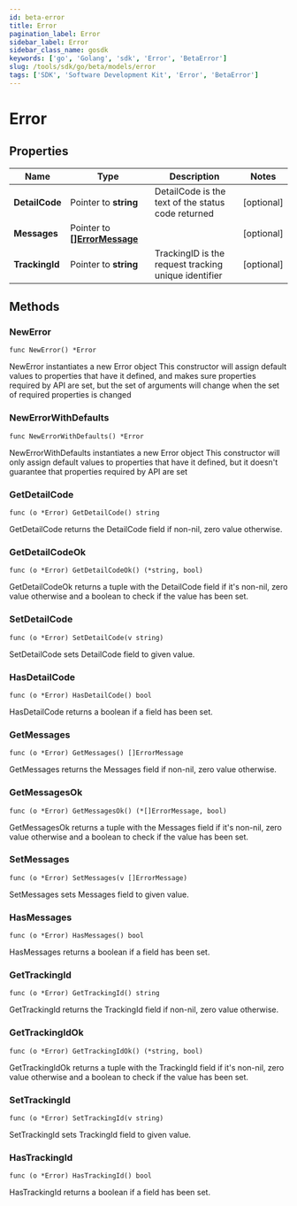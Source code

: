 ```yaml
---
id: beta-error
title: Error
pagination_label: Error
sidebar_label: Error
sidebar_class_name: gosdk
keywords: ['go', 'Golang', 'sdk', 'Error', 'BetaError']
slug: /tools/sdk/go/beta/models/error
tags: ['SDK', 'Software Development Kit', 'Error', 'BetaError']
---
```


# Error

## Properties

| Name | Type | Description | Notes |
| --- | --- | --- | --- |
| **DetailCode** | Pointer to **string** | DetailCode is the text of the status code returned | [optional] |
| **Messages** | Pointer to [**[]ErrorMessage**](error-message) |  | [optional] |
| **TrackingId** | Pointer to **string** | TrackingID is the request tracking unique identifier | [optional] |

## Methods

### NewError

`func NewError() *Error`

NewError instantiates a new Error object This constructor will assign default values to properties that have it defined, and makes sure properties required by API are set, but the set of arguments will change when the set of required properties is changed

### NewErrorWithDefaults

`func NewErrorWithDefaults() *Error`

NewErrorWithDefaults instantiates a new Error object This constructor will only assign default values to properties that have it defined, but it doesn't guarantee that properties required by API are set

### GetDetailCode

`func (o *Error) GetDetailCode() string`

GetDetailCode returns the DetailCode field if non-nil, zero value otherwise.

### GetDetailCodeOk

`func (o *Error) GetDetailCodeOk() (*string, bool)`

GetDetailCodeOk returns a tuple with the DetailCode field if it's non-nil, zero value otherwise and a boolean to check if the value has been set.

### SetDetailCode

`func (o *Error) SetDetailCode(v string)`

SetDetailCode sets DetailCode field to given value.

### HasDetailCode

`func (o *Error) HasDetailCode() bool`

HasDetailCode returns a boolean if a field has been set.

### GetMessages

`func (o *Error) GetMessages() []ErrorMessage`

GetMessages returns the Messages field if non-nil, zero value otherwise.

### GetMessagesOk

`func (o *Error) GetMessagesOk() (*[]ErrorMessage, bool)`

GetMessagesOk returns a tuple with the Messages field if it's non-nil, zero value otherwise and a boolean to check if the value has been set.

### SetMessages

`func (o *Error) SetMessages(v []ErrorMessage)`

SetMessages sets Messages field to given value.

### HasMessages

`func (o *Error) HasMessages() bool`

HasMessages returns a boolean if a field has been set.

### GetTrackingId

`func (o *Error) GetTrackingId() string`

GetTrackingId returns the TrackingId field if non-nil, zero value otherwise.

### GetTrackingIdOk

`func (o *Error) GetTrackingIdOk() (*string, bool)`

GetTrackingIdOk returns a tuple with the TrackingId field if it's non-nil, zero value otherwise and a boolean to check if the value has been set.

### SetTrackingId

`func (o *Error) SetTrackingId(v string)`

SetTrackingId sets TrackingId field to given value.

### HasTrackingId

`func (o *Error) HasTrackingId() bool`

HasTrackingId returns a boolean if a field has been set.
